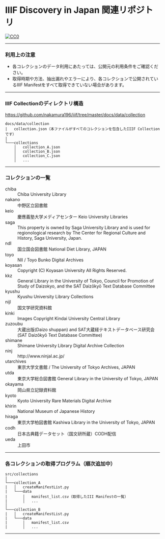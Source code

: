 # IIIF Discovery in Japan 関連リポジトリ

[![CC0](http://i.creativecommons.org/p/zero/1.0/88x31.png "CC0")](http://creativecommons.org/publicdomain/zero/1.0/deed.ja)

***

### 利用上の注意

* 各コレクションのデータ利用にあたっては、公開元の利用条件をご確認ください。
* 取得時期や方法、抽出漏れやエラーにより、各コレクションで公開されているIIIF Manifestをすべて取得できていない場合があります。

***

### IIIF Collectionのディレクトリ構造

https://github.com/nakamura196/iiif/tree/master/docs/data/collection

```
docs/data/collection
|   collection.json（本ファイルがすべてのコレクションを包含したIIIF Collectionです）
|   
└───collections
    │   collection_A.json
    │   collection_B.json
    │   collection_C.json
    │   ...

```

***

### コレクションの一覧

<dl>
<dt>chiba</dt>
<dd>Chiba University Library</dd>
<dt>nakano</dt>
<dd>中野区立図書館</dd>
<dt>keio</dt>
<dd>慶應義塾大学メディアセンター Keio University Libraries</dd>
<dt>saga</dt>
<dd>This property is owned by Saga University Library and is used for regionological research by The Center for Regional Culture and History, Saga University, Japan. </dd>

<dt>ndl</dt>
<dd>国立国会図書館 National Diet Library, JAPAN</dd>

<dt>toyo</dt>
<dd>NII / Toyo Bunko Digital Archives</dd>

<dt>koyasan</dt>
<dd>Copyright (C) Koyasan University All Rights Reserved.</dd>

<dt>kkz</dt>
<dd>General Library in the University of Tokyo, Council for Promotion of Study of Daizokyo, and the SAT Daizōkyō Text Database Committee</dd>

<dt>kyushu</dt>
<dd>Kyushu University Library Collections</dd>

<dt>nijl</dt>
<dd>国文学研究資料館</dd>

<dt>kinki</dt>
<dd>Images Copyright Kindai University Central Library</dd>

<dt>zuzoubu</dt>
<dd>大蔵出版(Daizo shuppan) and SAT大蔵経テキストデータベース研究会(SAT Daizōkyō Text Database Committee)</dd>

<dt>shimane</dt>
<dd>Shimane University Library Digital Archive Collection</dd>

<dt>ninj</dt>
<dd>http://www.ninjal.ac.jp/</dd>

<dt>utarchives</dt>
<dd>東京大学文書館 / The University of Tokyo Archives, JAPAN</dd>

<dt>utda</dt>
<dd>東京大学総合図書館 General Library in the University of Tokyo, JAPAN</dd>

<dt>okayama</dt>
<dd>岡山県立記録資料館</dd>

<dt>kyoto</dt>
<dd>Kyoto University Rare Materials Digital Archive</dd>

<dt>khirin</dt>
<dd>National Museum of Japanese History</dd>

<dt>hiraga</dt>
<dd>東京大学柏図書館 Kashiwa Library in the University of Tokyo, JAPAN</dd>

<dt>codh</dt>
<dd>日本古典籍データセット（国文研所蔵）CODH配信</dd>

<dt>ueda</dt>
<dd>上田市</dd>

</dl>

***

### 各コレクションの取得プログラム（順次追加中）
```
src/collections
│
└───collection_A
|   │   createManifestList.py
|   └───data
|       │   manifest_list.csv（取得したIII Manifestの一覧）
|       │   ...
│
└───collection_B
|   │   createManifestList.py
|   └───data
|       │   manifest_list.csv
|       │   ...
```

***

